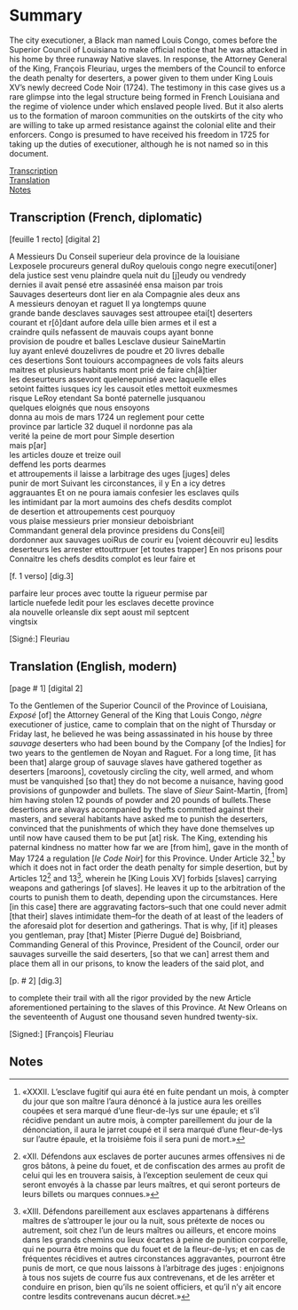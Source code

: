# Summary  
The city executioner, a Black man named Louis Congo, comes before the Superior Council of Louisiana to make official notice that he was attacked in his home by three runaway Native slaves. In response, the Attorney General of the King, François Fleuriau, urges the members of the Council to enforce the death penalty for deserters, a power given to them under King Louis XV’s newly decreed Code Noir (1724). The testimony in this case gives us a rare glimpse into the legal structure being formed in French Louisiana and the regime of violence under which enslaved people lived. But it also alerts us to the formation of maroon communities on the outskirts of the city who are willing to take up armed resistance against the colonial elite and their enforcers. Congo is presumed to have received his freedom in 1725 for taking up the duties of executioner, although he is not named so in this document.  
  
  
[Transcription](#transcription-french-diplomatic)  
[Translation](#translation-english-modern)  
[Notes](#notes)  
  
## Transcription (French, diplomatic)  
  
[feuille 1 recto] [digital 2]    
  
  
A Messieurs Du Conseil superieur dela province de la louisiane    
Lexposele procureurs general duRoy quelouis congo negre executi[oner]    
dela justice sest venu plaindre quela nuit du [j]eudy ou vendredy    
dernies il avait pensé etre assasinéé ensa maison par trois    
Sauvages deserteurs dont lier en ala Compagnie ales deux ans     
A messieurs denoyan et raguet Il ya longtemps quune    
grande bande desclaves sauvages sest attroupee etai[t] deserters    
courant et r[ô]dant aufore dela uille bien armes et il est a    
craindre quils nefassent de mauvais coups ayant bonne     
provision de poudre et balles   Lesclave dusieur SaineMartin  
luy ayant enlevé douzelivres de poudre et 20 livres deballe     
ces desertions Sont touiours   accompagnees de vols faits aleurs  
maitres et plusieurs habitants mont prié de faire ch[â]tier    
les deseurteurs assevont   quelenepunisé avec laquelle elles    
setoint faittes iusques icy les   causoit etles mettoit euxmesmes     
risque LeRoy etendant Sa bonté paternelle jusquanou    
quelques eloignés que nous ensoyons  
donna au mois de mars 1724 un reglement pour cette     
province par larticle 32 duquel il nordonne pas ala    
verité la peine de mort pour Simple desertion     
mais p[ar]    
les articles douze et treize ouil   
deffend les ports dearmes    
et attroupements il laisse a   larbitrage des uges [juges] deles    
punir de mort Suivant les   circonstances, il y En a icy detres  
aggrauantes Et on ne poura iamais confesier les esclaves quils  
les intimidant par la mort aumoins des chefs desdits complot  
de desertion et attroupements cest pourquoy  
vous plaise messieurs prier monsieur deboisbriant  
Commandant general dela province presidens du Cons[eil]  
dordonner aux sauvages uoiRus de courir eu [voient découvrir eu] lesdits  
deserteurs les arrester ettouttrpuer [et toutes trapper] En nos prisons pour  
Connaitre les chefs desdits complot es leur faire et  
  
  
[f. 1 verso] [dig.3]  
  
  
parfaire leur proces avec toutte la rigueur permise par  
larticle nuefede ledit pour les esclaves decette province  
ala nouvelle orleansle dix sept aoust mil septcent  
vingtsix    
  
[Signé:] Fleuriau  
  
  
## Translation (English, modern)  
  
[page # 1] [digital 2]   
  
  
To the Gentlemen of the Superior Council of the Province of Louisiana, *Exposé* [of] the Attorney General of the King that Louis Congo, *nègre* executioner of justice, came to complain that on the night of Thursday or Friday last, he believed he was being assassinated in his house by three *sauvage* deserters who had been bound by the Company [of the Indies] for two years to the gentlemen de Noyan and Raguet. For a long time, [it has been that] alarge group of sauvage slaves have gathered together as deserters [maroons], covetously circling the city, well armed, and whom must be vanquished [so that] they do not become a nuisance, having good provisions of gunpowder and bullets. The slave of *Sieur* Saint-Martin, [from] him having stolen 12 pounds of powder and 20 pounds of bullets.These desertions are always accompanied by thefts committed against their masters, and several habitants have asked me to punish the deserters, convinced that the punishments of which they have done themselves up until now have caused them to be put [at] risk. The King, extending his paternal kindness no matter how far we are [from him], gave in the month of May 1724 a regulation [*le Code Noir*] for this Province. Under Article 32,[^i] by which it does not in fact order the death penalty for simple desertion, but by Articles 12[^ii] and 13[^iii], wherein he [King Louis XV] forbids [slaves] carrying weapons  and gatherings [of slaves]. He leaves it up to the arbitration of the courts to punish them to death, depending upon the circumstances. Here [in this case] there are  aggravating factors–such that one could never admit [that their] slaves intimidate them–for the death of at least of the leaders of the aforesaid plot for desertion and gatherings. That  is why, [if it] pleases you gentleman, pray [that] Mister [Pierre Dugué de] Boisbriand, Commanding General of this Province, President of the Council, order our sauvages surveille the said deserters, [so that we can] arrest them and place them all in our prisons, to know the leaders of the said plot, and     
  
  
[p. # 2] [dig.3]    
  
  
to complete their trail with all the rigor provided by the new Article aforementioned pertaining to the slaves of this Province.   At New Orleans on the seventeenth of August one thousand seven hundred twenty-six.  
  
  
[Signed:] [François] Fleuriau  
  
## Notes  
[^i]: «XXXII. L’esclave fugitif qui aura été en fuite pendant un mois, à compter du jour que son maître l’aura dénoncé à la justice aura les oreilles coupées et sera marqué d’une fleur-de-lys sur une épaule; et s’il récidive pendant un autre mois, à compter pareillement du jour de la dénonciation, il aura le jarret coupé et il sera marqué d’une fleur-de-lys sur l’autre épaule, et la troisième fois il sera puni de mort.»  
  
[^ii]: «XII. Défendons aux esclaves de porter aucunes armes offensives ni de gros bâtons, à peine du fouet, et de confiscation des armes au profit de celui qui les en trouvera saisis, à l’exception seulement de ceux qui seront envoyés à la chasse par leurs maîtres, et qui seront porteurs de leurs billets ou marques connues.»  
  
[^iii]: «XIII. Défendons pareillement aux esclaves appartenans à différens maîtres de s’attrouper le jour ou la nuit, sous prétexte de noces ou autrement, soit chez l’un de leurs maîtres ou ailleurs, et encore moins dans les grands chemins ou lieux écartes à peine de punition corporelle, qui ne pourra être moins que du fouet et de la fleur-de-lys; et en cas de fréquentes récidives et autres circonstances aggravantes, pourront être punis de mort, ce que nous laissons à l’arbitrage des juges : enjoignons à tous nos sujets de courre fus aux contrevenans, et de les arrêter et conduire en prison, bien qu’ils ne soient officiers, et qu’il n’y ait encore contre lesdits contrevenans aucun décret.»